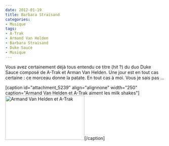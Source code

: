 ```yaml
---
date: 2012-01-19
title: Barbara Straisand
categories:
- Musique
tags:
- A-Trak
- Armand Van Helden
- Barbara Straisand
- Duke Sauce
- Musique
---
```

Vous avez certainement déjà tous entendu ce titre (hit ?) du duo Duke Sauce composé de A-Trak et Arman Van Helden.<!--more--> Une jour est en tout cas certaine : ce morceau donne la patate.  En tout cas à moi. Vous je sais pas ...

[caption id="attachment_5239" align="alignnone" width="250" caption="Armand Van Helden et A-Trak aiment les milk shakes"]<a href="https://dlgjp9x71cipk.cloudfront.net/2012/01/barbra460.jpg"><img class="size-medium wp-image-5239" title="Armand Van Helden et A-Trak" src="https://dlgjp9x71cipk.cloudfront.net/2012/01/barbra460-250x140.jpg" alt="Armand Van Helden et A-Trak" width="250" height="140" /></a>[/caption]
